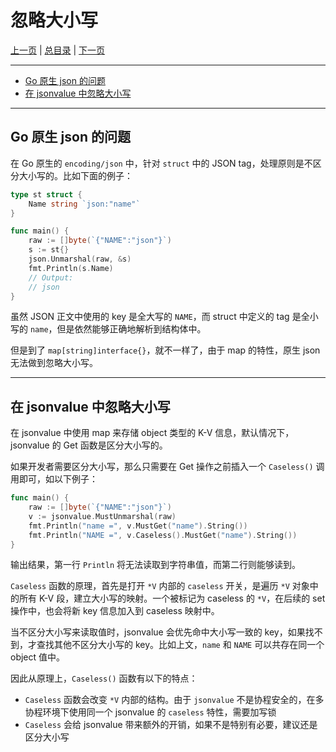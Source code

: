 # 忽略大小写

[上一页](./05_iteration.md) | [总目录](./README.md) | [下一页](./07_option.md)

---

- [Go 原生 json 的问题](./05_caseless.md#go-原生-json-的问题)
- [在 jsonvalue 中忽略大小写](./05_caseless.md#在-jsonvalue-中忽略大小写)

---

## Go 原生 json 的问题

在 Go 原生的 `encoding/json` 中，针对 `struct` 中的 JSON tag，处理原则是不区分大小写的。比如下面的例子：

```go
type st struct {
    Name string `json:"name"`
}

func main() {
    raw := []byte(`{"NAME":"json"}`)
    s := st{}
    json.Unmarshal(raw, &s)
    fmt.Println(s.Name)
    // Output:
    // json
}
```

虽然 JSON 正文中使用的 key 是全大写的 `NAME`，而 struct 中定义的 tag 是全小写的 `name`，但是依然能够正确地解析到结构体中。

但是到了 `map[string]interface{}`，就不一样了，由于 map 的特性，原生 json 无法做到忽略大小写。

---

## 在 jsonvalue 中忽略大小写

在 jsonvalue 中使用 map 来存储 object 类型的 K-V 信息，默认情况下，jsonvalue 的 Get 函数是区分大小写的。

如果开发者需要区分大小写，那么只需要在 Get 操作之前插入一个 `Caseless()` 调用即可，如以下例子：

```go
func main() {
    raw := []byte(`{"NAME":"json"}`)
    v := jsonvalue.MustUnmarshal(raw)
    fmt.Println("name =", v.MustGet("name").String())
    fmt.Println("NAME =", v.Caseless().MustGet("name").String())
}
```

输出结果，第一行 `Println` 将无法读取到字符串值，而第二行则能够读到。

`Caseless` 函数的原理，首先是打开 `*V` 内部的 `caseless` 开关，是遍历 `*V` 对象中的所有 K-V 段，建立大小写的映射。一个被标记为 caseless 的 `*V`，在后续的 set 操作中，也会将新 key 信息加入到 caseless 映射中。

当不区分大小写来读取值时，jsonvalue 会优先命中大小写一致的 key，如果找不到，才查找其他不区分大小写的 key。比如上文，`name` 和 `NAME` 可以共存在同一个 object 值中。


因此从原理上，`Caseless()` 函数有以下的特点：

- `Caseless` 函数会改变 `*V` 内部的结构。由于 `jsonvalue` 不是协程安全的，在多协程环境下使用同一个 jsonvalue 的 `caseless` 特性，需要加写锁
- `Caseless` 会给 jsonvalue 带来额外的开销，如果不是特别有必要，建议还是区分大小写
